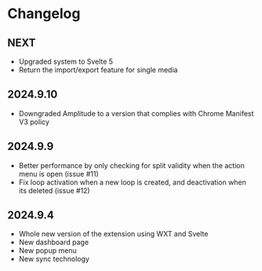 # Changelog

## NEXT
- Upgraded system to Svelte 5
- Return the import/export feature for single media

## 2024.9.10
- Downgraded Amplitude to a version that complies with Chrome Manifest V3 policy

## 2024.9.9
- Better performance by only checking for split validity when the action menu is open (issue #11)
- Fix loop activation when a new loop is created, and deactivation when its deleted (issue #12)

## 2024.9.4
- Whole new version of the extension using WXT and Svelte
- New dashboard page
- New popup menu
- New sync technology